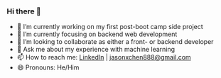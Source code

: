 ### Hi there 👋

<!--
**jasonxchen/jasonxchen** is a ✨ _special_ ✨ repository because its `README.md` (this file) appears on your GitHub profile.

Here are some ideas to get you started:

- 🔭 I’m currently working on ...
- 🌱 I’m currently learning ...
- 👯 I’m looking to collaborate on ...
- 🤔 I’m looking for help with ...
- 💬 Ask me about ...
- 📫 How to reach me: ...
- 😄 Pronouns: ...
- ⚡ Fun fact: ...
-->

- 🔭 I’m currently working on my first post-boot camp side project
- 🌱 I’m currently focusing on backend web development
- 👯 I’m looking to collaborate as either a front- or backend developer
- 💬 Ask me about my experience with machine learning
- 📫 How to reach me: [LinkedIn](https://www.linkedin.com/in/jasonxchen) | jasonxchen888@gmail.com
- 😄 Pronouns: He/Him

